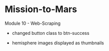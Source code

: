 # Mission-to-Mars
Module 10 - Web-Scraping

- changed button class to btn-success

- hemisphere images displayed as thumbnails